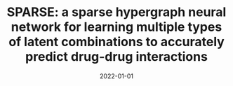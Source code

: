 ---
title: "SPARSE: a sparse hypergraph neural network for learning multiple types of latent combinations to accurately predict drug-drug interactions"
collection: publications
permalink: /publication/2022-01-01-nan
date: 2022-01-01
venue: 'Bioinformatics'
---